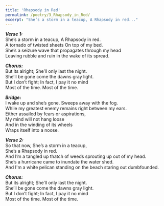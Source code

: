 ```yaml
---
title: 'Rhapsody in Red'
permalink: /poetry/3_Rhapsody_in_Red/
excerpt: "She’s a storm in a teacup, A Rhapsody in red..."
---
```


***Verse 1:*** \
  She’s a storm in a teacup, A Rhapsody in red. \
  A tornado of twisted sheets On top of my bed. \
  She’s a seizure wave that propagates through my head \
  Leaving rubble and ruin in the wake of its spread.

***Chorus:*** \
  But its alright; She’ll only last the night. \
  She’ll be gone come the dawns gray light. \
  But I don’t fight; In fact, I pay it no mind \
  Most of the time. Most of the time.

***Bridge:*** \
  I wake up and she’s gone. Sweeps away with the fog. \
  While my greatest enemy remains right between my ears. \
  Either assailed by fears or aspirations, \
  My mind will not hang loose \
  And in the winding of its wheels \
  Wraps itself into a noose.

***Verse 2:*** \
  So that now, She’s a storm in a teacup, \
  She’s a Rhapsody in red. \
  And I’m a tangled up thatch of weeds sprouting up out of my head. \
  She’s a hurricane came to inundate the water shed. \
  And I'm a white pelican standing on the beach staring out dumbfounded.

***Chorus:*** \
  But its alright; She’ll only last the night. \
  She’ll be gone come the dawns gray light. \
  But I don’t fight; In fact, I pay it no mind \
  Most of the time. Most of the time.
